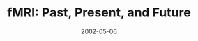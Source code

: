 ---
title: "fMRI: Past, Present, and Future"
project_id: 
date: 2002-05-06
conference_id: ""
presenters:
   - peter_bandettini
summary: "fMRI: Past, Present, and Future, MGH fMRI Course, MGH NMR Center, Charlestown, MA"
file: /assets/presentations/
filename: 
layout: presentation
---